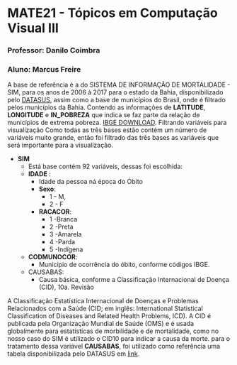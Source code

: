 # MATE21 - Tópicos em Computação Visual III
### Professor: Danilo Coimbra

### Aluno: Marcus Freire

A base de referência é a do SISTEMA DE INFORMAÇÃO DE MORTALIDADE - SIM, para os anos de 2006 à 2017 para o estado da Bahia, disponibilizado pelo [DATASUS](http://datasus.saude.gov.br/informacoes-de-saude/servicos2/transferencia-de-arquivos), assim como a base de municípios do Brasil, onde é filtrado pelos municípios da Bahia. Contendo as informações de **LATITUDE**, **LONGITUDE** e **IN_POBREZA** que indica se faz parte da relação de municípios
de extrema pobreza. [IBGE DOWNLOAD](https://www.ibge.gov.br/estatisticas/downloads-estatisticas.html).
Filtrando variáveis para visualização
Como todas as três bases estão contém um número de variáveis muito grande, então foi filtrado das três bases as variáveis que será importante para a visualização.

* **SIM**
	- Está base contém 92 variáveis, dessas foi escolhida:
  * **IDADE** : 
    - Idade da pessoa ná época do Óbito
	* **Sexo**: 
	  - 1 - M, 
	  - 2 - F
	* **RACACOR**:
	  - 1 -Branca
	  - 2 -Preta
	  - 3 -Amarela
	  - 4 -Parda
	  - 5 -Indígena
  * **CODMUNOCOR**:
    - Município de ocorrência do óbito, conforme códigos IBGE.
  * CAUSABAS:
    - Causa básica, conforme a Classificação Internacional de Doença (CID), 10a. Revisão
    
A Classificação Estatística Internacional de Doenças e Problemas Relacionados com a Saúde (CID; em inglês: International Statistical Classification of Diseases and Related Health Problems, ICD). A CID é publicada pela Organização Mundial de Saúde (OMS) e é usada globalmente para estatísticas de morbilidade e de mortalidade, como no nosso caso do SIM é utilizado o CID10 para indicar a causa da morte. para o tratamento dessa variável **CAUSABAS**, foi utilizado como referência uma tabela disponibilizada pelo DATASUS em [link](http://tabnet.datasus.gov.br/cgi/sih/mxcid10.htm).  
